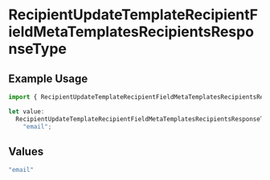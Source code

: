 # RecipientUpdateTemplateRecipientFieldMetaTemplatesRecipientsResponseType

## Example Usage

```typescript
import { RecipientUpdateTemplateRecipientFieldMetaTemplatesRecipientsResponseType } from "@documenso/sdk-typescript/models/operations";

let value:
  RecipientUpdateTemplateRecipientFieldMetaTemplatesRecipientsResponseType =
    "email";
```

## Values

```typescript
"email"
```